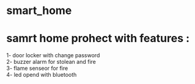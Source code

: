 # smart_home
# samrt home prohect with features : 
1- door locker with change password <br /> 
2- buzzer alarm for stolean and fire <br /> 
3- flame senseor for fire <br /> 
4- led opend with bluetooth <br /> 
